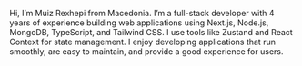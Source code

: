 Hi, I’m Muiz Rexhepi from Macedonia.
I’m a full-stack developer with 4 years of experience building web applications using Next.js, Node.js, MongoDB, TypeScript, and Tailwind CSS. I use tools like Zustand and React Context for state management. I enjoy developing applications that run smoothly, are easy to maintain, and provide a good experience for users.
